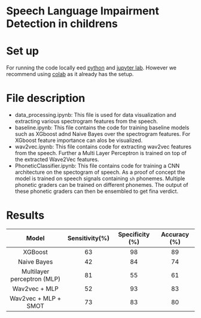 # Speech Language Impairment Detection in childrens

# Set up 

For running the code locally eed [python](https://www.python.org/downloads/) and [jupyter lab](https://jupyter.org/install). However we recommend using [colab](https://colab.research.google.com/) as it already has the setup.

# File description

- data_processing.ipynb: This file is used for data visualization and extracting various spectrogram features from the speech.
- baseline.ipynb: This file contains the code for training baseline models such as XGboost adnd Naive Bayes over the spectrogram features. For XGboost feature importance can alos be visualized.
- wav2vec.ipynb: This file contains code for extracting wav2vec features from the speech. Further a Multi Layer Perceptron is trained on top of the extracted Wave2Vec features.
- PhoneticClassifier.ipynb: This file contains code for training a CNN architecture on the spectogram of speech. As a proof of concept the model is trained on speech signals containing `sh` phonemes. Multiple phonetic graders can be trained on different phonemes. The output of these phonetic graders can then be ensembled to get fina verdict.

# Results

| Model      | Sensitivity(%) | Specificity (%)    | Accuracy (%)|
| :---:       |    :----:   |          :---: | :---: |
|  XGBoost   |   63   | 98   |  89      |
|   Naive Bayes |  42       |  84     |  74   |
|  Multilayer perceptron (MLP)   |  81    | 55   |  61      |
|   Wav2vec + MLP |   52      |   93    |  83| 
|   Wav2vec + MLP + SMOT  |   73   | 83   |  80      |


